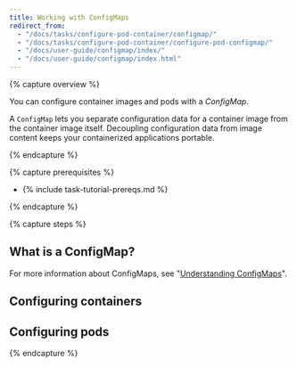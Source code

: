 ```yaml
---
title: Working with ConfigMaps
redirect_from:
  - "/docs/tasks/configure-pod-container/configmap/"
  - "/docs/tasks/configure-pod-container/configure-pod-configmap/"
  - "/docs/user-guide/configmap/index/"
  - "/docs/user-guide/configmap/index.html"
---
```


{% capture overview %}

You can configure container images and pods with a _ConfigMap_.

A `ConfigMap` lets you separate configuration data for a container image from the container image itself. Decoupling configuration data from image content keeps your containerized applications portable.

{% endcapture %}

{% capture prerequisites %}

* {% include task-tutorial-prereqs.md %}

{% endcapture %}

{% capture steps %}

## What is a ConfigMap?

For more information about ConfigMaps, see "[Understanding ConfigMaps]()".

## Configuring containers

## Configuring pods

{% endcapture %}
